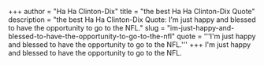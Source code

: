+++
author = "Ha Ha Clinton-Dix"
title = "the best Ha Ha Clinton-Dix Quote"
description = "the best Ha Ha Clinton-Dix Quote: I'm just happy and blessed to have the opportunity to go to the NFL."
slug = "im-just-happy-and-blessed-to-have-the-opportunity-to-go-to-the-nfl"
quote = '''I'm just happy and blessed to have the opportunity to go to the NFL.'''
+++
I'm just happy and blessed to have the opportunity to go to the NFL.
